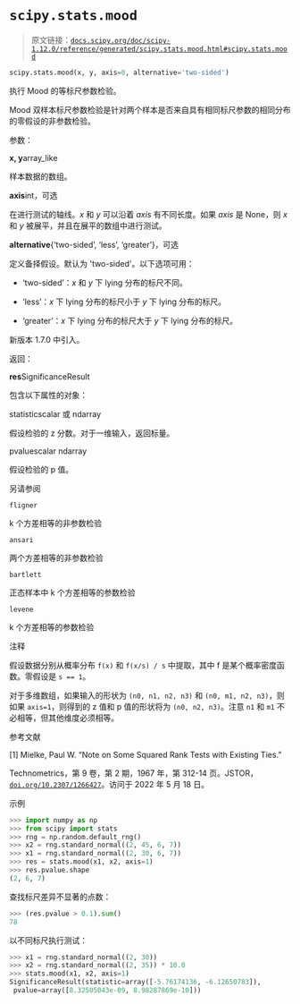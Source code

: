 # `scipy.stats.mood`

> 原文链接：[`docs.scipy.org/doc/scipy-1.12.0/reference/generated/scipy.stats.mood.html#scipy.stats.mood`](https://docs.scipy.org/doc/scipy-1.12.0/reference/generated/scipy.stats.mood.html#scipy.stats.mood)

```py
scipy.stats.mood(x, y, axis=0, alternative='two-sided')
```

执行 Mood 的等标尺参数检验。

Mood 双样本标尺参数检验是针对两个样本是否来自具有相同标尺参数的相同分布的零假设的非参数检验。

参数：

**x, y**array_like

样本数据的数组。

**axis**int，可选

在进行测试的轴线。*x* 和 *y* 可以沿着 *axis* 有不同长度。如果 *axis* 是 None，则 *x* 和 *y* 被展平，并且在展平的数组中进行测试。

**alternative**{‘two-sided’, ‘less’, ‘greater’}，可选

定义备择假设。默认为 'two-sided'。以下选项可用：

+   ‘two-sided’：*x* 和 *y* 下 lying 分布的标尺不同。

+   ‘less’：*x* 下 lying 分布的标尺小于 *y* 下 lying 分布的标尺。

+   ‘greater’：*x* 下 lying 分布的标尺大于 *y* 下 lying 分布的标尺。

新版本 1.7.0 中引入。

返回：

**res**SignificanceResult

包含以下属性的对象：

statisticscalar 或 ndarray

假设检验的 z 分数。对于一维输入，返回标量。

pvaluescalar ndarray

假设检验的 p 值。

另请参阅

`fligner`

k 个方差相等的非参数检验

`ansari`

两个方差相等的非参数检验

`bartlett`

正态样本中 k 个方差相等的参数检验

`levene`

k 个方差相等的参数检验

注释

假设数据分别从概率分布 `f(x)` 和 `f(x/s) / s` 中提取，其中 f 是某个概率密度函数。零假设是 `s == 1`。

对于多维数组，如果输入的形状为 `(n0, n1, n2, n3)` 和 `(n0, m1, n2, n3)`，则如果 `axis=1`，则得到的 z 值和 p 值的形状将为 `(n0, n2, n3)`。注意 `n1` 和 `m1` 不必相等，但其他维度必须相等。

参考文献

[1] Mielke, Paul W. “Note on Some Squared Rank Tests with Existing Ties.”

Technometrics，第 9 卷，第 2 期，1967 年，第 312-14 页。JSTOR，[`doi.org/10.2307/1266427`](https://doi.org/10.2307/1266427)。访问于 2022 年 5 月 18 日。

示例

```py
>>> import numpy as np
>>> from scipy import stats
>>> rng = np.random.default_rng()
>>> x2 = rng.standard_normal((2, 45, 6, 7))
>>> x1 = rng.standard_normal((2, 30, 6, 7))
>>> res = stats.mood(x1, x2, axis=1)
>>> res.pvalue.shape
(2, 6, 7) 
```

查找标尺差异不显著的点数：

```py
>>> (res.pvalue > 0.1).sum()
78 
```

以不同标尺执行测试：

```py
>>> x1 = rng.standard_normal((2, 30))
>>> x2 = rng.standard_normal((2, 35)) * 10.0
>>> stats.mood(x1, x2, axis=1)
SignificanceResult(statistic=array([-5.76174136, -6.12650783]),
 pvalue=array([8.32505043e-09, 8.98287869e-10])) 
```
